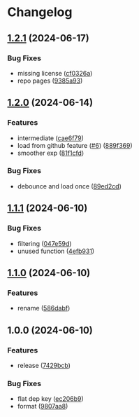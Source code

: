 # Changelog

## [1.2.1](https://github.com/LunchTimeCode/dreamy/compare/v1.2.0...v1.2.1) (2024-06-17)


### Bug Fixes

* missing license ([cf0326a](https://github.com/LunchTimeCode/dreamy/commit/cf0326ab021bbeaf3eae6679f0f734cc9a1b6ff0))
* repo pages ([9385a93](https://github.com/LunchTimeCode/dreamy/commit/9385a936f0c03ef3b18cb962b7817adf854f46dd))

## [1.2.0](https://github.com/LunchTimeCode/dreamy/compare/v1.1.1...v1.2.0) (2024-06-14)


### Features

* intermediate ([cae6f79](https://github.com/LunchTimeCode/dreamy/commit/cae6f7949a2572f3f99de870ee6ccfa139d8a5dc))
* load from github feature ([#6](https://github.com/LunchTimeCode/dreamy/issues/6)) ([889f369](https://github.com/LunchTimeCode/dreamy/commit/889f3693d89db6f07ae785d5191964112b35bcef))
* smoother exp ([81f1cfd](https://github.com/LunchTimeCode/dreamy/commit/81f1cfd96dccecfcf41869a845826d0475a25f37))


### Bug Fixes

* debounce and load once ([89ed2cd](https://github.com/LunchTimeCode/dreamy/commit/89ed2cd3cc6735a82a9627c30efb0ed3b7870e46))

## [1.1.1](https://github.com/LunchTimeCode/dreamy/compare/v1.1.0...v1.1.1) (2024-06-10)


### Bug Fixes

* filtering ([047e59d](https://github.com/LunchTimeCode/dreamy/commit/047e59d35912f25ece535ec523e77c37edd7345e))
* unused function ([4efb931](https://github.com/LunchTimeCode/dreamy/commit/4efb931007968ed2ed65909842c33359019161f3))

## [1.1.0](https://github.com/LunchTimeCode/dreamy/compare/v1.0.0...v1.1.0) (2024-06-10)


### Features

* rename ([586dabf](https://github.com/LunchTimeCode/dreamy/commit/586dabff2aeefee4bff7adc740bcef48c7ed7663))

## 1.0.0 (2024-06-10)


### Features

* release ([7429bcb](https://github.com/LunchTimeCode/dreamy/commit/7429bcb664c347232dac4426255a000785d46a21))


### Bug Fixes

* flat dep key ([ec206b9](https://github.com/LunchTimeCode/dreamy/commit/ec206b9d1ad95733eddd584c5d13c3bdf1d94ebd))
* format ([9807aa8](https://github.com/LunchTimeCode/dreamy/commit/9807aa882fcff11f08c249324037c47194e20cb3))
